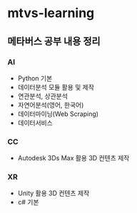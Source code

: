 # mtvs-learning

## 메타버스 공부 내용 정리

### AI

- Python 기본
- 데이터분석 모듈 활용 및 제작
- 연관분석, 상관분석
- 자연어분석(영어, 한국어)
- 데이터마이닝(Web Scraping)
- 데이터서비스

### CC

- Autodesk 3Ds Max 활용 3D 컨텐츠 제작

### XR

- Unity 활용 3D 컨텐츠 제작
- c# 기본
